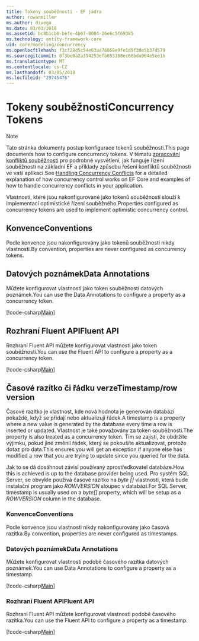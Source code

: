 ```yaml
---
title: Tokeny souběžnosti - EF jádra
author: rowanmiller
ms.author: divega
ms.date: 03/03/2018
ms.assetid: bc8b1cb0-befe-4b67-8004-26e6c5f69385
ms.technology: entity-framework-core
uid: core/modeling/concurrency
ms.openlocfilehash: f3cf28d5c54e63aa76058e9fe1d9f3de5b37d579
ms.sourcegitcommit: 8f3be0a2a394253efb653388ec66bda964e5ee1b
ms.translationtype: MT
ms.contentlocale: cs-CZ
ms.lasthandoff: 03/05/2018
ms.locfileid: "29745476"
---
```

# <a name="concurrency-tokens"></a><span data-ttu-id="43fd2-102">Tokeny souběžnosti</span><span class="sxs-lookup"><span data-stu-id="43fd2-102">Concurrency Tokens</span></span>

> [!NOTE]
> <span data-ttu-id="43fd2-103">Tato stránka dokumenty postup konfigurace tokenů souběžnosti.</span><span class="sxs-lookup"><span data-stu-id="43fd2-103">This page documents how to configure concurrency tokens.</span></span> <span data-ttu-id="43fd2-104">V tématu [zpracování konfliktů souběžnosti](../saving/concurrency.md) pro podrobné vysvětlení, jak funguje řízení souběžnosti na základní EF a příklady způsobu řešení konfliktů souběžnosti ve vaší aplikaci.</span><span class="sxs-lookup"><span data-stu-id="43fd2-104">See [Handling Concurrency Conflicts](../saving/concurrency.md) for a detailed explanation of how concurrency control works on EF Core and examples of how to handle concurrency conflicts in your application.</span></span>

<span data-ttu-id="43fd2-105">Vlastnosti, které jsou nakonfigurované jako tokenů souběžnosti slouží k implementaci optimistické řízení souběžného.</span><span class="sxs-lookup"><span data-stu-id="43fd2-105">Properties configured as concurrency tokens are used to implement optimistic concurrency control.</span></span>

## <a name="conventions"></a><span data-ttu-id="43fd2-106">Konvence</span><span class="sxs-lookup"><span data-stu-id="43fd2-106">Conventions</span></span>

<span data-ttu-id="43fd2-107">Podle konvence jsou nakonfigurovány jako tokenů souběžnosti nikdy vlastnosti.</span><span class="sxs-lookup"><span data-stu-id="43fd2-107">By convention, properties are never configured as concurrency tokens.</span></span>

## <a name="data-annotations"></a><span data-ttu-id="43fd2-108">Datových poznámek</span><span class="sxs-lookup"><span data-stu-id="43fd2-108">Data Annotations</span></span>

<span data-ttu-id="43fd2-109">Můžete konfigurovat vlastnosti jako token souběžnosti datových poznámek.</span><span class="sxs-lookup"><span data-stu-id="43fd2-109">You can use the Data Annotations to configure a property as a concurrency token.</span></span>

[!code-csharp[Main](../../../samples/core/Modeling/DataAnnotations/Samples/Concurrency.cs#ConfigureConcurrencyAnnotations)]

## <a name="fluent-api"></a><span data-ttu-id="43fd2-110">Rozhraní Fluent API</span><span class="sxs-lookup"><span data-stu-id="43fd2-110">Fluent API</span></span>

<span data-ttu-id="43fd2-111">Rozhraní Fluent API můžete konfigurovat vlastnosti jako token souběžnosti.</span><span class="sxs-lookup"><span data-stu-id="43fd2-111">You can use the Fluent API to configure a property as a concurrency token.</span></span>

[!code-csharp[Main](../../../samples/core/Modeling/FluentAPI/Samples/Concurrency.cs#ConfigureConcurrencyFluent)]

## <a name="timestamprow-version"></a><span data-ttu-id="43fd2-112">Časové razítko či řádku verze</span><span class="sxs-lookup"><span data-stu-id="43fd2-112">Timestamp/row version</span></span>

<span data-ttu-id="43fd2-113">Časové razítko je vlastnost, kde nová hodnota je generován databázi pokaždé, když se přidají nebo aktualizují řádek.</span><span class="sxs-lookup"><span data-stu-id="43fd2-113">A timestamp is a property where a new value is generated by the database every time a row is inserted or updated.</span></span> <span data-ttu-id="43fd2-114">Vlastnost je také považovány za token souběžnosti.</span><span class="sxs-lookup"><span data-stu-id="43fd2-114">The property is also treated as a concurrency token.</span></span> <span data-ttu-id="43fd2-115">Tím se zajistí, že obdržíte výjimku, pokud jiné změnil řádek, který se pokoušíte aktualizovat, protože dotaz pro data.</span><span class="sxs-lookup"><span data-stu-id="43fd2-115">This ensures you will get an exception if anyone else has modified a row that you are trying to update since you queried for the data.</span></span>

<span data-ttu-id="43fd2-116">Jak to se dá dosáhnout závisí používaný zprostředkovatel databáze.</span><span class="sxs-lookup"><span data-stu-id="43fd2-116">How this is achieved is up to the database provider being used.</span></span> <span data-ttu-id="43fd2-117">Pro systém SQL Server, se obvykle používá časové razítko na *byte []* vlastnosti, která bude instalační program jako *ROWVERSION* sloupec v databázi.</span><span class="sxs-lookup"><span data-stu-id="43fd2-117">For SQL Server, timestamp is usually used on a *byte[]* property, which will be setup as a *ROWVERSION* column in the database.</span></span>

### <a name="conventions"></a><span data-ttu-id="43fd2-118">Konvence</span><span class="sxs-lookup"><span data-stu-id="43fd2-118">Conventions</span></span>

<span data-ttu-id="43fd2-119">Podle konvence jsou vlastnosti nikdy nakonfigurovány jako časová razítka.</span><span class="sxs-lookup"><span data-stu-id="43fd2-119">By convention, properties are never configured as timestamps.</span></span>

### <a name="data-annotations"></a><span data-ttu-id="43fd2-120">Datových poznámek</span><span class="sxs-lookup"><span data-stu-id="43fd2-120">Data Annotations</span></span>

<span data-ttu-id="43fd2-121">Můžete konfigurovat vlastnosti podobě časového razítka datových poznámek.</span><span class="sxs-lookup"><span data-stu-id="43fd2-121">You can use Data Annotations to configure a property as a timestamp.</span></span>

[!code-csharp[Main](../../../samples/core/Modeling/DataAnnotations/Samples/Timestamp.cs#ConfigureTimestampAnnotations)]

### <a name="fluent-api"></a><span data-ttu-id="43fd2-122">Rozhraní Fluent API</span><span class="sxs-lookup"><span data-stu-id="43fd2-122">Fluent API</span></span>

<span data-ttu-id="43fd2-123">Rozhraní Fluent API můžete konfigurovat vlastnosti podobě časového razítka.</span><span class="sxs-lookup"><span data-stu-id="43fd2-123">You can use the Fluent API to configure a property as a timestamp.</span></span>

[!code-csharp[Main](../../../samples/core/Modeling/FluentAPI/Samples/Timestamp.cs#ConfigureTimestampFluent)]
